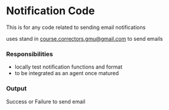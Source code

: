 # Notification Code

This is for any code related to sending email notifications

uses stand in course.correctors.gmu@gmail.com to send emails

### Responsibilities
- locally test notification functions and format
- to be integrated as an agent once matured

### Output
Success or Failure to send email
